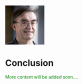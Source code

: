 <span style="display:block;text-align:left">![Geoffrey C. FOX](fox.png)</span>

# Conclusion


<span style="color: green"> More content will be added soon.... </span>

